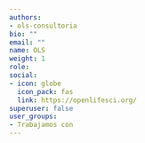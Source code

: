 ```yaml
---
authors:
- ols-consultoria
bio: ""
email: ""
name: OLS
weight: 1
role: 
social:
- icon: globe
  icon_pack: fas
  link: https://openlifesci.org/
superuser: false
user_groups:
- Trabajamos con
---
```

